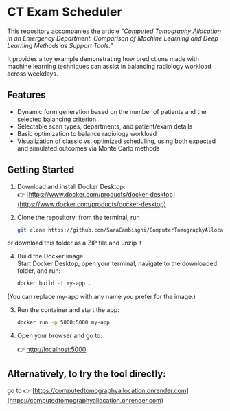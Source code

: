 # CT Exam Scheduler

This repository accompanies the article *"Computed Tomography Allocation in an Emergency Department: Comparison of Machine Learning and Deep Learning Methods as Support Tools."*

It provides a toy example demonstrating how predictions made with machine learning techniques can assist in balancing radiology workload across weekdays.

## Features

- Dynamic form generation based on the number of patients and the selected balancing criterion  
- Selectable scan types, departments, and patient/exam details  
- Basic optimization to balance radiology workload  
- Visualization of classic vs. optimized scheduling, using both expected and simulated outcomes via Monte Carlo methods  

## Getting Started

1. Download and install Docker Desktop:  
   👉 [https://www.docker.com/products/docker-desktop](https://www.docker.com/products/docker-desktop)

2. Clone the repository: from the terminal, run
   ```bash
   git clone https://github.com/SaraCambiaghi/ComputerTomographyAllocation.git
or download this folder as a ZIP file and unzip it

4. Build the Docker image:  
  Start Docker Desktop, open your terminal, navigate to the downloaded folder, and run:
   ```bash
   docker build -t my-app .
(You can replace my-app with any name you prefer for the image.)

3. Run the container and start the app:
     ```bash
     docker run -p 5000:5000 my-app
4. Open your browser and go to:
   
   👉 [http://localhost:5000](http://localhost:5000)

## Alternatively, to try the tool directly:
go to 👉 [https://computedtomographyallocation.onrender.com](https://computedtomographyallocation.onrender.com)



